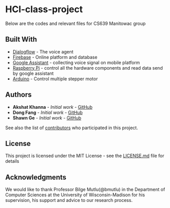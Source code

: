 # HCI-class-project
Below are the codes and relevant files for CS639 Manitowac group


## Built With

* [Dialogflow](https://dialogflow.com/) - The voice agent 
* [Firebase](https://firebase.google.com/?gclid=CjwKCAjw_MnmBRAoEiwAPRRWW4ahvd3Pzq5rPySWDwdUtW7Ele1_s01DgokrJvov3_6-v984HiJwMBoCWu0QAvD_BwE) - Online platform and database
* [Google Assistant](https://assistant.google.com/) - collecting voice signal on mobile platform
* [Raspberry Pi](https://www.raspberrypi.org/) - control all the hardware components and read data send by google assistant
* [Arduino](https://www.arduino.cc/) - Control multiple stepper motor


## Authors

* **Akshat Khanna** - *Initial work* - [GitHub](https://github.com/akshat97)
* **Dong Fang** - *Initial work* - [GitHub](https://github.com/MarkFang0093)
* **Shawn Ge** - *Initial work* - [GitHub]()


See also the list of [contributors](https://github.com/your/project/contributors) who participated in this project.

## License

This project is licensed under the MIT License - see the [LICENSE.md](LICENSE.md) file for details

## Acknowledgments
We would like to thank Professor Bilge Mutlu(@bmutlu) in the Department of Computer Sciences at the University of Wisconsin-Madison for his supervision, his support and advice to our research process.
